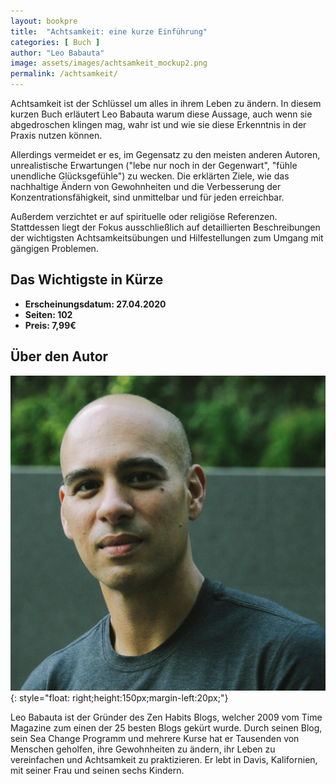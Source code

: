 ```yaml
---
layout: bookpre
title:  "Achtsamkeit: eine kurze Einführung"
categories: [ Buch ]
author: "Leo Babauta"
image: assets/images/achtsamkeit_mockup2.png
permalink: /achtsamkeit/
---
```


Achtsamkeit ist der Schlüssel um alles in ihrem Leben zu ändern. In diesem kurzen Buch erläutert Leo Babauta warum diese Aussage, auch wenn sie abgedroschen klingen mag, wahr ist und wie sie diese Erkenntnis in der Praxis nutzen können.

Allerdings vermeidet er es, im Gegensatz zu den meisten anderen Autoren, unrealistische Erwartungen ("lebe nur noch in der Gegenwart", "fühle unendliche Glücksgefühle") zu wecken. Die erklärten Ziele, wie das nachhaltige Ändern von Gewohnheiten und die Verbesserung der Konzentrationsfähigkeit, sind unmittelbar und für jeden erreichbar.

Außerdem verzichtet er auf spirituelle oder religiöse Referenzen. Stattdessen liegt der Fokus ausschließlich auf detaillierten Beschreibungen der wichtigsten Achtsamkeitsübungen und Hilfestellungen zum Umgang mit gängigen Problemen. 



## Das Wichtigste in Kürze

- **Erscheinungsdatum: 27.04.2020**
- **Seiten: 102**
- **Preis: 7,99€**

## Über den Autor

![Leo Babauta](/assets/images/leo.jpeg){: style="float: right;height:150px;margin-left:20px;"}


Leo Babauta ist der Gründer des
Zen Habits Blogs, welcher 2009
vom Time Magazine zum einen
der 25 besten Blogs gekürt wurde.
Durch seinen Blog, sein Sea Change Programm und mehrere Kurse
hat er Tausenden von Menschen
geholfen, ihre Gewohnheiten zu
ändern, ihr Leben zu vereinfachen
und Achtsamkeit zu praktizieren.
Er lebt in Davis, Kalifornien, mit
seiner Frau und seinen sechs Kindern.
